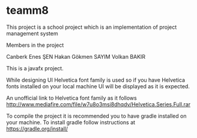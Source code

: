 # teamm8
This project is a school project which is an implementation of project management system

Members in the project

Canberk Enes ŞEN
Hakan Gökmen SAYIM
Volkan BAKIR

This is a javafx project.

While designing UI Helvetica font family is used so if you have Helvetica fonts installed on your local machine UI will be displayed as it is expected.

An unofficial link to Helvetica font family as it follows http://www.mediafire.com/file/w7u8o3msi8dhqdv/Helvetica.Series.Full.rar

To compile the project it is recommended you to have gradle installed on your machine. To install gradle follow instructions at https://gradle.org/install/
